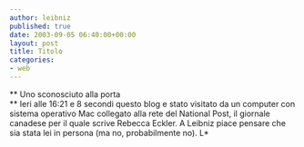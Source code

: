 ```yaml
---
author: leibniz
published: true
date: 2003-09-05 06:40:00+00:00
layout: post
title: Titolo
categories:
- web
---
```


 **   Uno sconosciuto alla porta   
** Ieri alle 16:21 e 8 secondi questo blog e stato visitato da un computer con sistema operativo Mac collegato alla rete del National Post, il giornale canadese per il quale scrive Rebecca Eckler. A Leibniz piace pensare che sia stata lei in persona (ma no, probabilmente no).
L*
